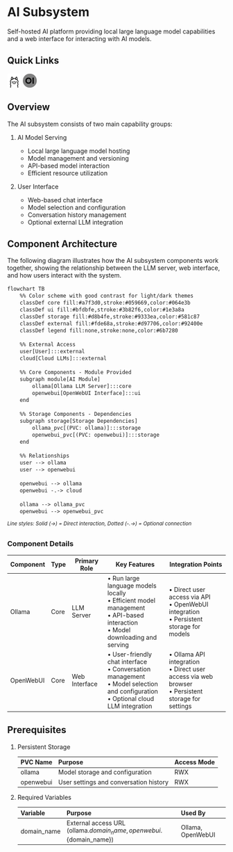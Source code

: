 # AI Subsystem

Self-hosted AI platform providing local large language model capabilities and a web interface for interacting with AI models.

## Quick Links

<a href="https://github.com/ollama/ollama" target="_blank"><img src="../../../.static/images/logos/ollama.png" width="32" height="32" alt="Ollama"></a> <a href="https://github.com/open-webui/open-webui" target="_blank"><img src="../../../.static/images/logos/open-webui.png" width="32" height="32" alt="OpenWebUI"></a>

## Overview

The AI subsystem consists of two main capability groups:

1. AI Model Serving
   - Local large language model hosting
   - Model management and versioning
   - API-based model interaction
   - Efficient resource utilization

2. User Interface
   - Web-based chat interface
   - Model selection and configuration
   - Conversation history management
   - Optional external LLM integration

## Component Architecture

The following diagram illustrates how the AI subsystem components work together, showing the relationship between the LLM server, web interface, and how users interact with the system.

```mermaid
flowchart TB
    %% Color scheme with good contrast for light/dark themes
    classDef core fill:#a7f3d0,stroke:#059669,color:#064e3b
    classDef ui fill:#bfdbfe,stroke:#3b82f6,color:#1e3a8a
    classDef storage fill:#d8b4fe,stroke:#9333ea,color:#581c87
    classDef external fill:#fde68a,stroke:#d97706,color:#92400e
    classDef legend fill:none,stroke:none,color:#6b7280

    %% External Access
    user[User]:::external
    cloud[Cloud LLMs]:::external

    %% Core Components - Module Provided
    subgraph module[AI Module]
        ollama[Ollama LLM Server]:::core
        openwebui[OpenWebUI Interface]:::ui
    end

    %% Storage Components - Dependencies
    subgraph storage[Storage Dependencies]
        ollama_pvc[(PVC: ollama)]:::storage
        openwebui_pvc[(PVC: openwebui)]:::storage
    end

    %% Relationships
    user --> ollama
    user --> openwebui

    openwebui --> ollama
    openwebui -.-> cloud

    ollama --> ollama_pvc
    openwebui --> openwebui_pvc
```

<sup>*Line styles: Solid (→) = Direct interaction, Dotted (-.→) = Optional connection*</sup>

### Component Details

| Component | Type | Primary Role | Key Features | Integration Points |
|-----------|------|--------------|--------------|-------------------|
| Ollama | Core | LLM Server | • Run large language models locally<br>• Efficient model management<br>• API-based interaction<br>• Model downloading and serving | • Direct user access via API<br>• OpenWebUI integration<br>• Persistent storage for models |
| OpenWebUI | Core | Web Interface | • User-friendly chat interface<br>• Conversation management<br>• Model selection and configuration<br>• Optional cloud LLM integration | • Ollama API integration<br>• Direct user access via web browser<br>• Persistent storage for settings |

## Prerequisites

1. Persistent Storage

   | PVC Name | Purpose | Access Mode |
   |----------|---------|-------------|
   | ollama | Model storage and configuration | RWX |
   | openwebui | User settings and conversation history | RWX |

2. Required Variables

   | Variable | Purpose | Used By |
   |----------|---------|---------|
   | domain_name | External access URL (ollama.${domain_name}, openwebui.${domain_name}) | Ollama, OpenWebUI |
